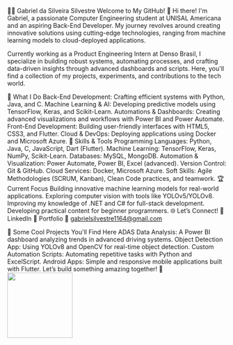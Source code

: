 👨‍💻 Gabriel da Silveira Silvestre
Welcome to My GitHub! 🚀
Hi there! I'm Gabriel, a passionate Computer Engineering student at UNISAL Americana and an aspiring Back-End Developer. My journey revolves around creating innovative solutions using cutting-edge technologies, ranging from machine learning models to cloud-deployed applications.

Currently working as a Product Engineering Intern at Denso Brasil, I specialize in building robust systems, automating processes, and crafting data-driven insights through advanced dashboards and scripts. Here, you'll find a collection of my projects, experiments, and contributions to the tech world.

🌟 What I Do
Back-End Development: Crafting efficient systems with Python, Java, and C.
Machine Learning & AI: Developing predictive models using TensorFlow, Keras, and Scikit-Learn.
Automations & Dashboards: Creating advanced visualizations and workflows with Power BI and Power Automate.
Front-End Development: Building user-friendly interfaces with HTML5, CSS3, and Flutter.
Cloud & DevOps: Deploying applications using Docker and Microsoft Azure.
🚀 Skills & Tools
Programming Languages: Python, Java, C, JavaScript, Dart (Flutter).
Machine Learning: TensorFlow, Keras, NumPy, Scikit-Learn.
Databases: MySQL, MongoDB.
Automation & Visualization: Power Automate, Power BI, Excel (advanced).
Version Control: Git & GitHub.
Cloud Services: Docker, Microsoft Azure.
Soft Skills: Agile Methodologies (SCRUM, Kanban), Clean Code practices, and teamwork.
🏆 Current Focus
Building innovative machine learning models for real-world applications.
Exploring computer vision with tools like YOLOv5/YOLOv8.
Improving my knowledge of .NET and C# for full-stack development.
Developing practical content for beginner programmers.
🌐 Let’s Connect!
💼 LinkedIn
📁 Portfolio
📧 gabrielsilvestre1164@gmail.com

🔧 Some Cool Projects You'll Find Here
ADAS Data Analysis: A Power BI dashboard analyzing trends in advanced driving systems.
Object Detection App: Using YOLOv8 and OpenCV for real-time object detection.
Custom Automation Scripts: Automating repetitive tasks with Python and ExcelScript.
Android Apps: Simple and responsive mobile applications built with Flutter.
Let’s build something amazing together! 🌟
<img height="150em" src="https://github-readme-stats.vercel.app/api/top-langs/?username=gabsilvs&layout=compact&langs_count=7&theme=dark"/>

